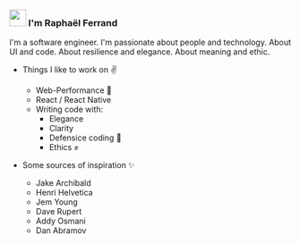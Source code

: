 ### <img src="https://raw.githubusercontent.com/iampavangandhi/iampavangandhi/master/gifs/Hi.gif" width="30px"> I'm Raphaël Ferrand

I'm a software engineer. I'm passionate about people and technology. About UI and code. About resilience and elegance. About meaning and ethic.

- Things I like to work on :v:

  - Web-Performance :rocket:
  - React / React Native
  - Writing code with:
    - Elegance
    - Clarity
    - Defensice coding :punch:
    - Ethics :fist:

- Some sources of inspiration :sparkles:
  - Jake Archibald
  - Henri Helvetica
  - Jem Young
  - Dave Rupert
  - Addy Osmani
  - Dan Abramov
